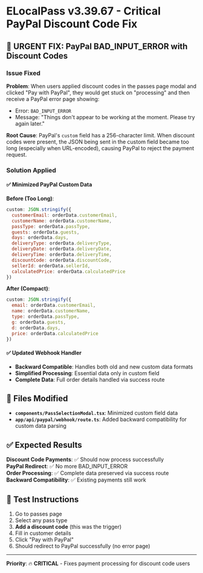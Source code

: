 # ELocalPass v3.39.67 - Critical PayPal Discount Code Fix

## 🚨 **URGENT FIX: PayPal BAD_INPUT_ERROR with Discount Codes**

### Issue Fixed
**Problem**: When users applied discount codes in the passes page modal and clicked "Pay with PayPal", they would get stuck on "processing" and then receive a PayPal error page showing:
- Error: `BAD_INPUT_ERROR` 
- Message: "Things don't appear to be working at the moment. Please try again later."

**Root Cause**: PayPal's `custom` field has a 256-character limit. When discount codes were present, the JSON being sent in the custom field became too long (especially when URL-encoded), causing PayPal to reject the payment request.

### Solution Applied

#### ✅ **Minimized PayPal Custom Data**
**Before (Too Long)**:
```javascript
custom: JSON.stringify({
  customerEmail: orderData.customerEmail,
  customerName: orderData.customerName,
  passType: orderData.passType,
  guests: orderData.guests,
  days: orderData.days,
  deliveryType: orderData.deliveryType,
  deliveryDate: orderData.deliveryDate,
  deliveryTime: orderData.deliveryTime,
  discountCode: orderData.discountCode,
  sellerId: orderData.sellerId,
  calculatedPrice: orderData.calculatedPrice
})
```

**After (Compact)**:
```javascript
custom: JSON.stringify({
  email: orderData.customerEmail,
  name: orderData.customerName,
  type: orderData.passType,
  g: orderData.guests,
  d: orderData.days,
  price: orderData.calculatedPrice
})
```

#### ✅ **Updated Webhook Handler**
- **Backward Compatible**: Handles both old and new custom data formats
- **Simplified Processing**: Essential data only in custom field
- **Complete Data**: Full order details handled via success route

## 🎯 Files Modified

- **`components/PassSelectionModal.tsx`**: Minimized custom field data
- **`app/api/paypal/webhook/route.ts`**: Added backward compatibility for custom data parsing

## ✅ **Expected Results**

**Discount Code Payments**: ✅ Should now process successfully  
**PayPal Redirect**: ✅ No more BAD_INPUT_ERROR  
**Order Processing**: ✅ Complete data preserved via success route  
**Backward Compatibility**: ✅ Existing payments still work  

## 🚀 **Test Instructions**

1. Go to passes page
2. Select any pass type
3. **Add a discount code** (this was the trigger)
4. Fill in customer details
5. Click "Pay with PayPal"
6. Should redirect to PayPal successfully (no error page)

---

**Priority**: 🔥 **CRITICAL** - Fixes payment processing for discount code users 